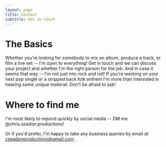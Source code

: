 ```yaml
---
layout: page
title: Contact
subtitle: Get in touch
---
```

# The Basics

Whether you're looking for somebody to mix an album, produce a track, or film a live set  -- I'm open to everything! Get in touch and we can discuss your project and whether I'm the right person for the job. And in case it seems that way -- I'm not just into rock and roll! If you're working on your next pop single or a stripped back folk anthem I'm more than interested in hearing some unique material. Don't be afraid to ask!

# Where to find me

I'm most likely to repond quickly by social media -- DM me @chris.seadon.productions!

Or if you'd prefer, I'm happy to take any business queries by email at [cseadonproductions@gmail.com](mailto:cseadonproductions@gmail.com).